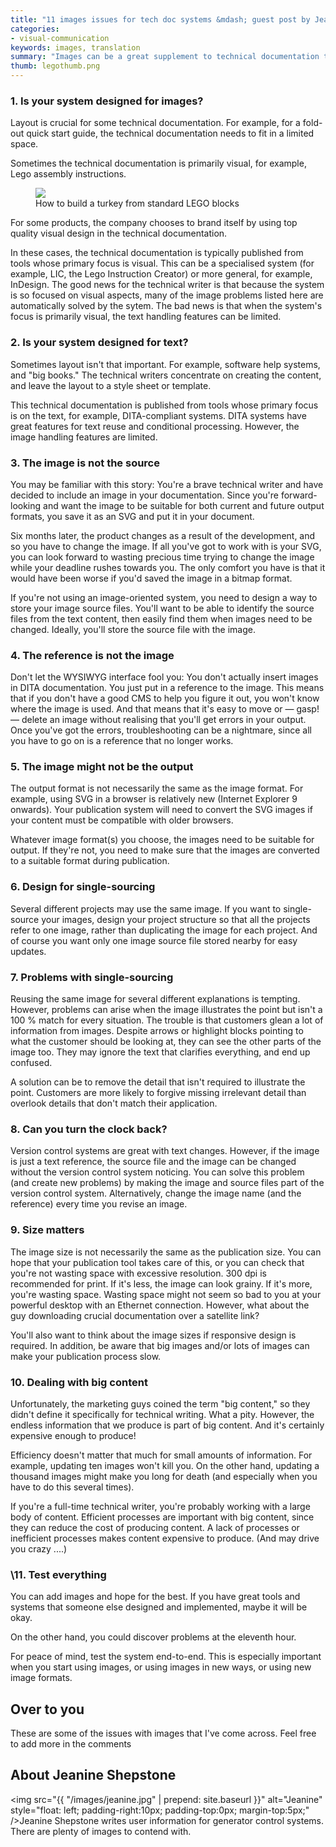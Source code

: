 ```yaml
---
title: "11 images issues for tech doc systems &mdash; guest post by Jeanine Shepstone"
categories:
- visual-communication
keywords: images, translation
summary: "Images can be a great supplement to technical documentation text. As the fiction writers say: <i>Show, don't tell</i>. However, including images can be a headache for the technical writer. This post explores some of the challenges inherent in handling images in technical documentation. A future post will focus on translating image text."
thumb: legothumb.png 
---
```


### 1. Is your system designed for images?

Layout is crucial for some technical documentation. For example, for a fold-out quick start guide, the technical documentation needs to fit in a limited space. 

Sometimes the technical documentation is primarily visual, for example, Lego assembly instructions.
 
<figure><a href="http://idratherbewriting.com"><img src="{{ "/images/LEGOturkey2.jpg" | prepend: site.baseurl }}"/></a><figcaption>How to build a turkey from standard LEGO blocks</figcaption></figure>

For some products, the company chooses to brand itself by using top quality visual design in the technical documentation.

In these cases, the technical documentation is typically published from tools whose primary focus is visual. This can be a specialised system (for example, LIC, the Lego Instruction Creator) or more general, for example, InDesign. The good news for the technical writer is that because the system is so focused on visual aspects, many of the image problems listed here are automatically solved by the sytem. The bad news is that when the system's focus is primarily visual, the text handling features can be limited.

### 2. Is your system designed for text?

Sometimes layout isn't that important. For example, software help systems, and "big books." The technical writers concentrate on creating the content, and leave the layout to a style sheet or template.  

This technical documentation is published from tools whose primary focus is on the text, for example, DITA-compliant systems. DITA systems have great features for text reuse and conditional processing. However, the image handling features are limited. 

### 3. The image is not the source

You may be familiar with this story: You're a brave technical writer and have decided to include an image in your documentation. Since you're forward-looking and want the image to be suitable for both current and future output formats, you save it as an SVG and put it in your document.

Six months later, the product changes as a result of the development, and so you have to change the image. If all you've got to work with is your SVG, you can look forward to wasting precious time trying to change the image while your deadline rushes towards you. The only comfort you have is that it would have been worse if you'd saved the image in a bitmap format.

If you're not using an image-oriented system, you need to design a way to store your image source files. You'll want to be able to identify the source files from the text content, then easily find them when images need to be changed. Ideally, you'll store the source file with the image. 

### 4. The reference is not the image

Don't let the WYSIWYG interface fool you: You don't actually insert images in DITA documentation. You just put in a reference to the image. This means that if you don't have a good CMS to help you figure it out, you won't know where the image is used. And that means that it's easy to move or &mdash; gasp! &mdash; delete an image without realising that you'll get errors in your output. Once you've got the errors, troubleshooting can be a nightmare, since all you have to go on is a reference that no longer works.

### 5. The image might not be the output

The output format is not necessarily the same as the image format. For example, using SVG in a browser is relatively new (Internet Explorer 9 onwards). Your publication system will need to convert the SVG images if your content must be compatible with older browsers. 

Whatever image format(s) you choose, the images need to be suitable for output. If they're not, you need to make sure that the images are converted to a suitable format during publication.

### 6. Design for single-sourcing

Several different projects may use the same image. If you want to single-source your images, design your project structure so that all the projects refer to one image, rather than duplicating the image for each project. And of course you want only one image source file stored nearby for easy updates. 

### 7. Problems with single-sourcing

Reusing the same image for several different explanations is tempting. However, problems can arise when the image illustrates the point but isn't a 100 % match for every situation. The trouble is that customers glean a lot of information from images. Despite arrows or highlight blocks pointing to what the customer should be looking at, they can see the other parts of the image too. They may ignore the text that clarifies everything, and end up confused.

A solution can be to remove the detail that isn't required to illustrate the point. Customers are more likely to forgive missing irrelevant detail than overlook details that don't match their application.

### 8. Can you turn the clock back?

Version control systems are great with text changes. However, if the image is just a text reference, the source file and the image can be changed without the version control system noticing. You can solve this problem (and create new problems) by making the image and source files part of the version control system. Alternatively, change the image name (and the reference) every time you revise an image. 

### 9. Size matters

The image size is not necessarily the same as the publication size. You can hope that your publication tool takes care of this, or you can check that you're not wasting space with excessive resolution. 300 dpi is recommended for print. If it's less, the image can look grainy. If it's more, you're wasting space. Wasting space might not seem so bad to you at your powerful desktop with an Ethernet connection. However, what about the guy downloading crucial documentation over a satellite link?

You'll also want to think about the image sizes if responsive design is required. In addition, be aware that big images and/or lots of images can make your publication process slow. 

### 10. Dealing with big content 

Unfortunately, the marketing guys coined the term "big content," so they didn't define it specifically for technical writing. What a pity. However, the endless information that we produce is part of big content. And it's certainly expensive enough to produce!

Efficiency doesn't matter that much for small amounts of information. For example, updating ten images won't kill you. On the other hand, updating a thousand images might make you long for death (and especially when you have to do this several times). 

If you're a full-time technical writer, you're probably working with a large body of content. Efficient processes are important with big content, since they can reduce the cost of producing content. A lack of processes or inefficient processes makes content expensive to produce. (And may drive you crazy ....)

### \11. Test everything

You can add images and hope for the best. If you have great tools and systems that someone else designed and implemented, maybe it will be okay.

On the other hand, you could discover problems at the eleventh hour. 

For peace of mind, test the system end-to-end. This is especially important when you start using images, or using images in new ways, or using new image formats.

## Over to you

These are some of the issues with images that I've come across. Feel free to add more in the comments 

## About Jeanine Shepstone

<img src="{{ "/images/jeanine.jpg" | prepend: site.baseurl }}" alt="Jeanine" style="float: left; padding-right:10px; padding-top:0px; margin-top:5px;" />Jeanine Shepstone writes user information for generator control systems. There are plenty of images to contend with.

